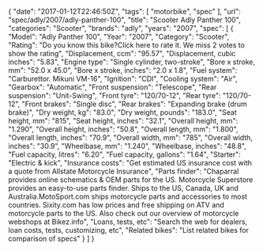 {
    "date": "2017-01-12T22:46:50Z",
    "tags": [
        "motorbike",
        "spec"
    ],
    "url": "spec\/adly\/2007\/adly-panther-100",
    "title": "Scooter Adly Panther 100",
    "categories": "Scooter",
    "brands": "adly",
    "years": "2007",
    "spec": [
        {
            "Model": "Adly Panther 100",
            "Year": "2007",
            "Category": "Scooter",
            "Rating": "Do you know this bike?Click here to rate it. We miss 2 votes to show the rating",
            "Displacement, ccm": "95.57",
            "Displacement, cubic inches": "5.83",
            "Engine type": "Single cylinder, two-stroke",
            "Bore x stroke, mm": "52.0 x 45.0",
            "Bore x stroke, inches": "2.0 x 1.8",
            "Fuel system": "Carburettor. Mikuni VM-16",
            "Ignition": "CDI",
            "Cooling system": "Air",
            "Gearbox": "Automatic",
            "Front suspension": "Telescope",
            "Rear suspension": "Unit-Swing",
            "Front tyre": "120\/70-12",
            "Rear tyre": "120\/70-12",
            "Front brakes": "Single disc",
            "Rear brakes": "Expanding brake (drum brake)",
            "Dry weight, kg": "83.0",
            "Dry weight, pounds": "183.0",
            "Seat height, mm": "815",
            "Seat height, inches": "32.1",
            "Overall height, mm": "1.290",
            "Overall height, inches": "50.8",
            "Overall length, mm": "1.800",
            "Overall length, inches": "70.9",
            "Overall width, mm": "785",
            "Overall width, inches": "30.9",
            "Wheelbase, mm": "1.240",
            "Wheelbase, inches": "48.8",
            "Fuel capacity, litres": "6.20",
            "Fuel capacity, gallons": "1.64",
            "Starter": "Electric & kick",
            "Insurance costs": "Get estimated US insurance cost with a quote from Allstate Motorcycle Insurance",
            "Parts finder": "Chaparral provides online schematics & OEM parts for the US.   Motorcycle Superstore provides an easy-to-use parts finder. Ships to the US, Canada, UK and Australia.MotoSport.com ships motorcycle parts and accessories to most countries.    Sixity.com has low prices and free shipping on ATV and motorcycle parts to the US. Also check out our overview of motorcycle webshops at Bikez.info",
            "Loans, tests, etc": "Search the web for dealers, loan costs, tests, customizing, etc",
            "Related bikes": "List related bikes for comparison of specs"
        }
    ]
}